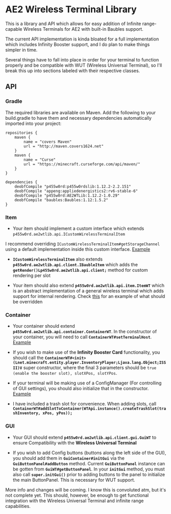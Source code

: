 AE2 Wireless Terminal Library
=============================
This is a library and API which allows for easy addition of Infinite range-capable Wireless Terminals for AE2 with built-in Baubles support.

The current API implementation is kinda bloated for a full implementation which includes Infinity Booster support, and I do plan to make things simpler in time.

Several things have to fall into place in order for your terminal to function properly and be compatible with WUT (Wireless Universal Terminal), so I'll break this up into sections labeled with their respective classes.

## API
### Gradle
The required libraries are available on Maven.
Add the following to your build.gradle to have them and necessary dependencies automatically imported into your project:

    repositories {
        maven {
            name = "covers Maven"
            url = "http://maven.covers1624.net"
        }
        maven {
            name = "Curse"
            url = "https://minecraft.curseforge.com/api/maven/"
        }
    }

    dependencies {
        deobfCompile "p455w0rd:p455w0rdslib:1.12.2-2.2.151"
        deobfCompile "appeng:appliedenergistics2:rv6-stable-6"
        deobfCompile "p455w0rd:AE2WTLib:1.12.2-1.0.29"
        deobfCompile "baubles:Baubles:1.12:1.5.2"
    }

### Item

* Your item should implement a custom interface which extends `p455w0rd.ae2wtlib.api.ICustomWirelessTerminalItem`

I recommend overriding `ICustomWirelessTerminalItem#getStorageChannel` using a default implementation inside this custom interface. [Example](https://github.com/p455w0rd/WirelessCraftingTerminal/blob/f5cb620eaf755f4ffaf32b4279b30accd3a8ce3e/src/main/java/p455w0rd/wct/api/IWirelessCraftingTerminalItem.java#L32)

* **`ICustomWirelessTerminalItem`** also extends **`p455w0rd.ae2wtlib.api.client.IBaubleItem`** which adds the **`getRender()Lp455w0rd.ae2wtlib.api.client;`** method for custom rendering per slot

* Your item should also extend **`p455w0rd.ae2wtlib.api.item.ItemWT`** which is an abstract implementation of a general wireless terminal which adds support for internal rendering.
Check [this](https://github.com/p455w0rd/WirelessCraftingTerminal/blob/f5cb620eaf755f4ffaf32b4279b30accd3a8ce3e/src/main/java/p455w0rd/wct/items/ItemWCT.java) for an example of what should be overridden

### Container

* Your container should extend **`p455w0rd.ae2wtlib.api.container.ContainerWT`**. In the constructor of your container, you will need to call **`ContainerWT#setTerminalHost`**. [Example](https://github.com/p455w0rd/WirelessCraftingTerminal/blob/f5cb620eaf755f4ffaf32b4279b30accd3a8ce3e/src/main/java/p455w0rd/wct/container/ContainerWCT.java#L104)

* If you wish to make use of the **Infinity Booster Card** functionality, you should call the **`ContainerWT#<init>(Lnet.minecraft.entity.player.InventoryPlayer;Ljava.lang.Object;ISSII)V`** super constructor, where the final 3 parameters should be `true (enable the booster slot), slotXPos, slotYPos`.

* If your terminal will be making use of a ConfigManager (For controlling of GUI settings), you should also initialize that in the constructor. [Example](https://github.com/p455w0rd/WirelessCraftingTerminal/blob/f5cb620eaf755f4ffaf32b4279b30accd3a8ce3e/src/main/java/p455w0rd/wct/container/ContainerWCT.java#L105)

* I have included a trash slot for convenience. When adding slots, call **`ContainerWT#addSlotToContainer(WTApi.instance().createTrashSlot(trashInventory, xPos, yPos));`**

### GUI

* Your GUI should extend **`p455w0rd.ae2wtlib.api.client.gui.GuiWT`** to ensure Compatibility with the **Wireless Universal Terminal**

* If you wish to add Config buttons (buttons along the left side of the GUI), you should add them in **`GuiContainer#initGui`** via the **`GuiButtonPanel#addButton`** method. Current **`GuiButtonPanel`** instance can be gotten from **`GuiWT#getButtonPanel`**. In your **`initGui`** method, you must also call **`super.initGui()`** prior to adding buttons to the panel to initialize the main ButtonPanel. This is necessary for WUT support.

More info and changes will be coming. I know this is convoluted atm, but it's not complete yet. This should, however, be enough to get functional integration with the Wireless Universal Terminal and infinite range capabilities.
